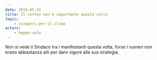```yaml
---
date: 2019-05-24
title: Il corteo non è importante questa volta
topic:
    - scioperi-per-il-clima
actors:
    - beppe-sala
---
```


Non si vede il Sindaco tra i manifestanti questa volta, forse i numeri non erano abbastanza alti per dare vigore alla sua strategia.
